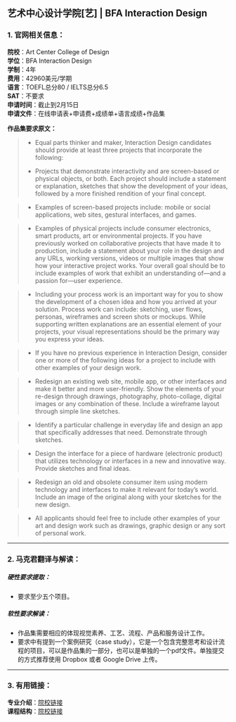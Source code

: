 ## 艺术中心设计学院[艺] | BFA Interaction Design


### 1. 官网相关信息：

**院校**：Art Center College of Design  
**学位**：BFA Interaction Design  
**学制**：4年  
**费用**：42960美元/学期  
**语言**：TOEFL总分80 / IELTS总分6.5  
**SAT**：不要求    
**申请时间**：截止到2月15日  
**申请文件**：在线申请表+申请费+成绩单+语言成绩+作品集

**作品集要求原文：**   

> - Equal parts thinker and maker, Interaction Design candidates should provide at least three projects that incorporate the following:
> 
> - Projects that demonstrate interactivity and are screen-based or physical objects, or both. Each project should include a statement or explanation, sketches that show the development of your ideas, followed by a more finished rendition of your final concept.

> - Examples of screen-based projects include: mobile or social applications, web sites, gestural interfaces, and games.

> - Examples of physical projects include consumer electronics, smart products, art or environmental projects. If you have previously worked on collaborative projects that have made it to production, include a statement about your role in the design and any URLs, working versions, videos or multiple images that show how your interactive project works. Your overall goal should be to include examples of work that exhibit an understanding of—and a passion for—user experience.

> - Including your process work is an important way for you to show the development of a chosen idea and how you arrived at your solution. Process work can include: sketching, user flows, personas, wireframes and screen shots or mockups. While supporting written explanations are an essential element of your projects, your visual representations should be the primary way you express your ideas.

> - If you have no previous experience in Interaction Design, consider one or more of the following ideas for a project to include with other examples of your design work.

> - Redesign an existing web site, mobile app, or other interfaces and make it better and more user-friendly. Show the elements of your re-design through drawings, photography, photo-collage, digital images or any combination of these. Include a wireframe layout through simple line sketches.

> - Identify a particular challenge in everyday life and design an app that specifically addresses that need. Demonstrate through sketches.

> - Design the interface for a piece of hardware (electronic product) that utilizes technology or interfaces in a new and innovative way. Provide sketches and final ideas.

> - Redesign an old and obsolete consumer item using modern technology and interfaces to make it relevant for today’s world. Include an image of the original along with your sketches for the new design.

> - All applicants should feel free to include other examples of your art and design work such as drawings, graphic design or any sort of personal work.

---


### 2. 马克君翻译与解读：

##### 硬性要求提取：
- 要求至少五个项目。


##### 软性要求解读：
- 作品集需要相应的体现视觉素养、工艺、流程、产品和服务设计工作。
- 要求中有提到一个案例研究（case study），它是一个包含完整思考和设计流程的项目，可以是作品集的一部分，也可以是单独的一个pdf文件。单独提交的方式推荐使用 Dropbox 或者 Google Drive 上传。


---


### 3. 有用链接：

**专业介绍**：[院校链接](http://www.artcenter.edu/academics/undergraduate-degrees/interaction-design/overview.html)  
**课程结构**：[院校链接](http://www.artcenter.edu/academics/undergraduate-degrees/interaction-design/course-of-study/overview.html
)
